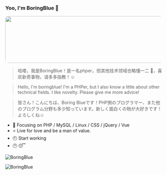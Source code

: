 ### Yoo, I'm BoringBlue 👋

 <img src="https://github.com/BoringBlue/BoringBlue/tree/main/assets/img/sakura_rain.gif" width="850" height="150" style="border-radius:10px"/><br/>

>哈喽，我是BoringBlue！是一名phper，但其他技术领域也略懂一二 🤔，喜欢新奇事物，请多多指教！☺️

>Hello, I'm boringblue! I'm a PHPer, but I also know a little about other technical fields. I like novelty. Please give me more advice!

>皆さん！こんにちは、Boring Blueです！PHP側のプログラマー、また他のプログラム分野も多少知っています。新しく面白くの物が大好きです！よろしくね☺️

- :hammer: Focusing on PHP / MySQL / Linux / CSS / jQuery / Vue
- :star: Live for love and be a man of value.
- :clock10: Start working
- :clock1: :sleeping:

![BoringBlue](https://github-profile-summary-cards.vercel.app/api/cards/profile-details?username=BoringBlue&theme=monokai)
<!-- ![BoringBlue's GitHub stats](https://github-readme-stats.vercel.app/api?username=BoringBlue&theme=radical&show_icons=true) -->
![BoringBlue](https://github-readme-stats.vercel.app/api/top-langs/?username=BoringBlue&hide=html&layout=compact&theme=radical)
 